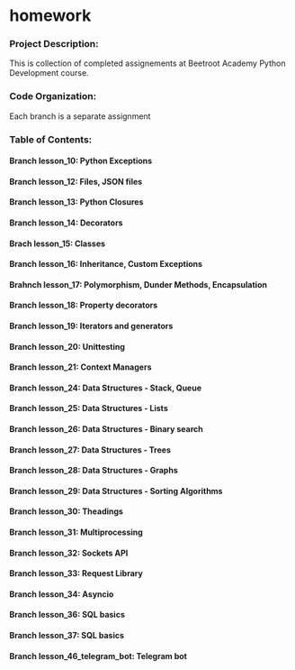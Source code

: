 # homework

### Project Description:
This is collection of completed assignements at Beetroot Academy Python Development course.

### Code Organization:
Each branch is a separate assignment

### Table of Contents:
#### Branch lesson_10: Python Exceptions
#### Branch lesson_12: Files, JSON files
#### Branch lesson_13: Python Closures
#### Branch lesson_14: Decorators
#### Brach lesson_15: Classes
#### Branch lesson_16: Inheritance, Custom Exceptions
#### Brahnch lesson_17: Polymorphism, Dunder Methods, Encapsulation
#### Branch lesson_18: Property decorators
#### Branch lesson_19: Iterators and generators
#### Branch lesson_20: Unittesting
#### Branch lesson_21: Context Managers
#### Branch lesson_24: Data Structures - Stack, Queue
#### Branch lesson_25: Data Structures - Lists
#### Branch lesson_26: Data Structures - Binary search
#### Branch lesson_27: Data Structures - Trees
#### Branch lesson_28: Data Structures - Graphs
#### Branch lesson_29: Data Structures - Sorting Algorithms
#### Branch lesson_30: Theadings
#### Branch lesson_31: Multiprocessing
#### Branch lesson_32: Sockets API
#### Branch lesson_33: Request Library
#### Branch lesson_34: Asyncio
#### Branch lesson_36: SQL basics
#### Branch lesson_37: SQL basics
#### Branch lesson_46_telegram_bot: Telegram bot




